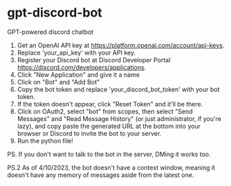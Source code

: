 # gpt-discord-bot
GPT-powered discord chatbot

1. Get an OpenAI API key at https://platform.openai.com/account/api-keys.
2. Replace 'your_api_key' with your API key.
3. Register your Discord bot at Discord Developer Portal https://discord.com/developers/applications.
4.  Click "New Application" and give it a name
5.  Click on "Bot" and "Add Bot"
6.  Copy the bot token and replace 'your_discord_bot_token' with your bot token.
7.    If the token doesn't appear, click "Reset Token" and it'll be there.
8.  Click on OAuth2, select "bot" from scopes, then select "Send Messages" and "Read Message History" (or just administrator, if you're lazy), and copy paste the generated URL at the bottom into your browser or Discord to invite the bot to your server.
9.  Run the python file!

PS. If you don't want to talk to the bot in the server, DMing it works too.

PS.2 As of 4/10/2023, the bot doesn't have a context window, meaning it doesn't have any memory of messages aside from the latest one.
